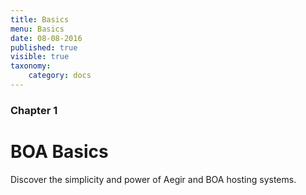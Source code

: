 ```yaml
---
title: Basics
menu: Basics
date: 08-08-2016
published: true
visible: true
taxonomy:
    category: docs
---
```


### Chapter 1

# BOA Basics

Discover the simplicity and power of Aegir and BOA hosting systems.
